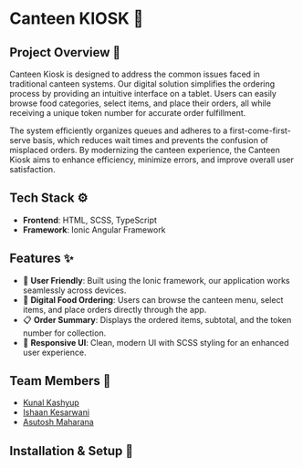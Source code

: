 # Canteen KIOSK 🍴

## Project Overview 🚀

Canteen Kiosk is designed to address the common issues faced in traditional canteen systems. Our digital solution simplifies the ordering process by providing an intuitive interface on a tablet. Users can easily browse food categories, select items, and place their orders, all while receiving a unique token number for accurate order fulfillment. 

The system efficiently organizes queues and adheres to a first-come-first-serve basis, which reduces wait times and prevents the confusion of misplaced orders. By modernizing the canteen experience, the Canteen Kiosk aims to enhance efficiency, minimize errors, and improve overall user satisfaction.

## Tech Stack ⚙️

- **Frontend**: HTML, SCSS, TypeScript
- **Framework**: Ionic Angular Framework
  
## Features ✨

- 📱 **User Friendly**: Built using the Ionic framework, our application works seamlessly across devices.
- 🛒 **Digital Food Ordering**: Users can browse the canteen menu, select items, and place orders directly through the app.
- 📋 **Order Summary**: Displays the ordered items, subtotal, and the token number for collection.
- 🎨 **Responsive UI**: Clean, modern UI with SCSS styling for an enhanced user experience.
  
## Team Members 👥

- [Kunal Kashyup](https://github.com/kunrex)
- [Ishaan Kesarwani](https://github.com/IshaanXCoder)
- [Asutosh Maharana](https://github.com/asutosh29)
  

## Installation & Setup 🚀

